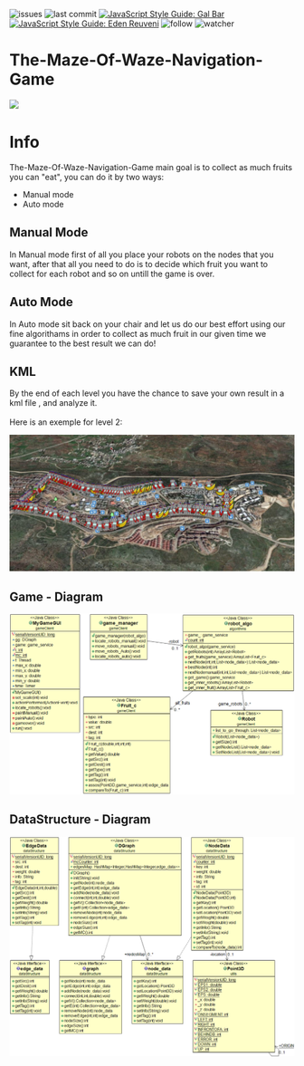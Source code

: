![issues](https://img.shields.io/github/issues/galbar07/The-Maze-Of-Waze-Navigation-Game)
![last commit](https://img.shields.io/github/last-commit/galbar07/The-Maze-Of-Waze-Navigation-Game)
[![JavaScript Style Guide: Gal Bar](https://img.shields.io/badge/Gal%20Bar-linkedin-brightgreen.svg?style=flat)](https://il.linkedin.com/in/gal-bar-576638173?trk=people-guest_profile-result-card_result-card_full-click)
[![JavaScript Style Guide: Eden Reuveni](https://img.shields.io/badge/Eden%20Reuveni-linkedin-brightgreen.svg?style=flat)](https://www.linkedin.com/in/eden-reuveni/)
![follow](https://img.shields.io/github/followers/galbar07?label=Follow&style=social)
![watcher](https://img.shields.io/github/watchers/galbar07/The-Maze-Of-Waze-Navigation-Game?label=Watcher&style=social)


# The-Maze-Of-Waze-Navigation-Game

[![](https://imgur.com/PYbAdDu.png)](http://www.youtube.com/watch?v=cTmzMv8FwFY "Project")

#             Info

The-Maze-Of-Waze-Navigation-Game main goal is to collect as much fruits you can "eat", you can do it by two ways:
- Manual mode
- Auto mode


##      Manual Mode

In Manual mode first of all you place your robots on the nodes that you want, 
after that all you need to do is to decide which fruit you want to collect for each 
robot and so on untill the game is over.


##      Auto Mode

In Auto mode sit back on your chair and let us do our best effort using our fine algorithams
in order to collect as much fruit in our given time we guarantee to the best result we can do!


##      KML

By the end of each level you have the chance to save your own result in a kml file ,
and analyze it.<br><br>
Here is an exemple for level 2:

<img src="images/map2.JPG" >

## Game - Diagram
<img src="images/Game_mannage.png" >

## DataStructure - Diagram
<img src="images/DataStructure.png" >

